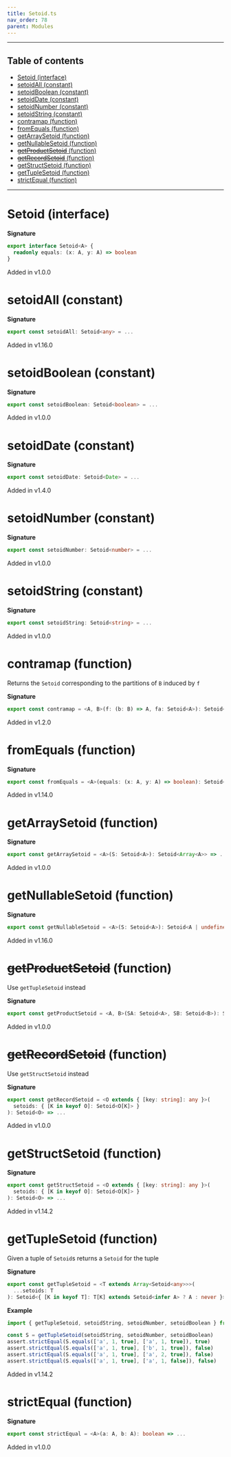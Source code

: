 ```yaml
---
title: Setoid.ts
nav_order: 78
parent: Modules
---
```


---

<h2 class="text-delta">Table of contents</h2>

- [Setoid (interface)](#setoid-interface)
- [setoidAll (constant)](#setoidall-constant)
- [setoidBoolean (constant)](#setoidboolean-constant)
- [setoidDate (constant)](#setoiddate-constant)
- [setoidNumber (constant)](#setoidnumber-constant)
- [setoidString (constant)](#setoidstring-constant)
- [contramap (function)](#contramap-function)
- [fromEquals (function)](#fromequals-function)
- [getArraySetoid (function)](#getarraysetoid-function)
- [getNullableSetoid (function)](#getnullablesetoid-function)
- [~~getProductSetoid~~ (function)](#getproductsetoid-function)
- [~~getRecordSetoid~~ (function)](#getrecordsetoid-function)
- [getStructSetoid (function)](#getstructsetoid-function)
- [getTupleSetoid (function)](#gettuplesetoid-function)
- [strictEqual (function)](#strictequal-function)

---

# Setoid (interface)

**Signature**

```ts
export interface Setoid<A> {
  readonly equals: (x: A, y: A) => boolean
}
```

Added in v1.0.0

# setoidAll (constant)

**Signature**

```ts
export const setoidAll: Setoid<any> = ...
```

Added in v1.16.0

# setoidBoolean (constant)

**Signature**

```ts
export const setoidBoolean: Setoid<boolean> = ...
```

Added in v1.0.0

# setoidDate (constant)

**Signature**

```ts
export const setoidDate: Setoid<Date> = ...
```

Added in v1.4.0

# setoidNumber (constant)

**Signature**

```ts
export const setoidNumber: Setoid<number> = ...
```

Added in v1.0.0

# setoidString (constant)

**Signature**

```ts
export const setoidString: Setoid<string> = ...
```

Added in v1.0.0

# contramap (function)

Returns the `Setoid` corresponding to the partitions of `B` induced by `f`

**Signature**

```ts
export const contramap = <A, B>(f: (b: B) => A, fa: Setoid<A>): Setoid<B> => ...
```

Added in v1.2.0

# fromEquals (function)

**Signature**

```ts
export const fromEquals = <A>(equals: (x: A, y: A) => boolean): Setoid<A> => ...
```

Added in v1.14.0

# getArraySetoid (function)

**Signature**

```ts
export const getArraySetoid = <A>(S: Setoid<A>): Setoid<Array<A>> => ...
```

Added in v1.0.0

# getNullableSetoid (function)

**Signature**

```ts
export const getNullableSetoid = <A>(S: Setoid<A>): Setoid<A | undefined | null> => ...
```

Added in v1.16.0

# ~~getProductSetoid~~ (function)

Use `getTupleSetoid` instead

**Signature**

```ts
export const getProductSetoid = <A, B>(SA: Setoid<A>, SB: Setoid<B>): Setoid<[A, B]> => ...
```

Added in v1.0.0

# ~~getRecordSetoid~~ (function)

Use `getStructSetoid` instead

**Signature**

```ts
export const getRecordSetoid = <O extends { [key: string]: any }>(
  setoids: { [K in keyof O]: Setoid<O[K]> }
): Setoid<O> => ...
```

Added in v1.0.0

# getStructSetoid (function)

**Signature**

```ts
export const getStructSetoid = <O extends { [key: string]: any }>(
  setoids: { [K in keyof O]: Setoid<O[K]> }
): Setoid<O> => ...
```

Added in v1.14.2

# getTupleSetoid (function)

Given a tuple of `Setoid`s returns a `Setoid` for the tuple

**Signature**

```ts
export const getTupleSetoid = <T extends Array<Setoid<any>>>(
  ...setoids: T
): Setoid<{ [K in keyof T]: T[K] extends Setoid<infer A> ? A : never }> => ...
```

**Example**

```ts
import { getTupleSetoid, setoidString, setoidNumber, setoidBoolean } from 'fp-ts/lib/Setoid'

const S = getTupleSetoid(setoidString, setoidNumber, setoidBoolean)
assert.strictEqual(S.equals(['a', 1, true], ['a', 1, true]), true)
assert.strictEqual(S.equals(['a', 1, true], ['b', 1, true]), false)
assert.strictEqual(S.equals(['a', 1, true], ['a', 2, true]), false)
assert.strictEqual(S.equals(['a', 1, true], ['a', 1, false]), false)
```

Added in v1.14.2

# strictEqual (function)

**Signature**

```ts
export const strictEqual = <A>(a: A, b: A): boolean => ...
```

Added in v1.0.0
